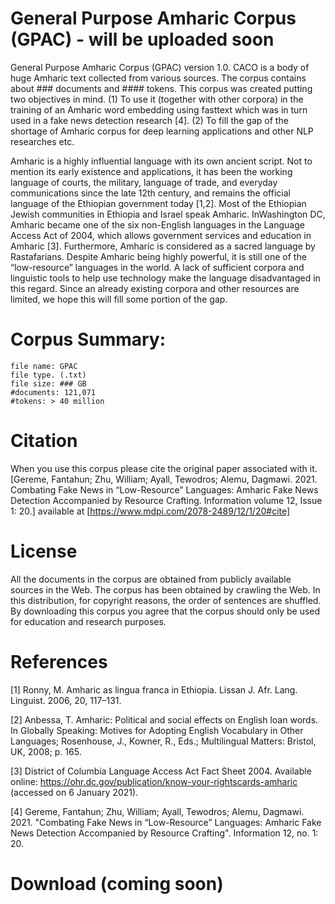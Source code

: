 # General Purpose Amharic Corpus (GPAC) - will be uploaded soon

General Purpose Amharic Corpus (GPAC) version 1.0. CACO is a body of huge Amharic text collected from various sources. The corpus contains about ### documents and #### tokens. This corpus was created putting two objectives in mind. (1) To use it (together with other corpora) in the training of an Amharic word embedding using fasttext which was in turn used in a fake news detection research [4]. (2) To fill the gap of the shortage of Amharic corpus for deep learning applications and other NLP researches etc. 

Amharic is a highly influential language with its own ancient script. Not to mention its early existence and applications, it has been the working language of courts, the military, language of trade, and everyday communications since the late 12th century, and remains the official language of the Ethiopian government today [1,2]. Most of the Ethiopian Jewish communities in Ethiopia and Israel speak Amharic. InWashington DC, Amharic became one of the six non-English languages in the Language Access Act of 2004, which allows government services and education in Amharic [3]. Furthermore, Amharic is considered as a sacred language by Rastafarians. Despite Amharic being highly powerful,
it is still one of the “low-resource” languages in the world. A lack of sufficient corpora and linguistic tools to help use technology make the language disadvantaged in this
regard. Since an already existing corpora and other resources are limited, we hope this will fill some portion of the gap. 

# Corpus Summary: 
    file name: GPAC
    file type. (.txt)
    file size: ### GB
    #documents: 121,071
    #tokens: > 40 million


# Citation
When you use this corpus please cite the original paper associated with it.  
[Gereme, Fantahun; Zhu, William; Ayall, Tewodros; Alemu, Dagmawi. 2021. Combating Fake News in “Low-Resource” Languages: Amharic Fake News Detection Accompanied by Resource Crafting. Information volume 12, Issue 1: 20.]  available at    [https://www.mdpi.com/2078-2489/12/1/20#cite]

# License
All the documents in the corpus are obtained from publicly available sources in the Web. The corpus has been obtained by crawling the Web. In this distribution, for copyright reasons, the order of sentences are shuffled. By downloading this corpus you agree that the corpus should only be used for education and research purposes.


# References
[1] Ronny, M. Amharic as lingua franca in Ethiopia. Lissan J. Afr. Lang. Linguist. 2006, 20, 117–131.

[2] Anbessa, T. Amharic: Political and social effects on English loan words. In Globally Speaking: Motives for Adopting English Vocabulary in Other Languages; Rosenhouse, J., Kowner, R., Eds.; Multilingual Matters: Bristol, UK, 2008; p. 165.

[3] District of Columbia Language Access Act Fact Sheet 2004. Available online: https://ohr.dc.gov/publication/know-your-rightscards-amharic (accessed on 6 January 2021).

[4] Gereme, Fantahun; Zhu, William; Ayall, Tewodros; Alemu, Dagmawi. 2021. "Combating Fake News in “Low-Resource” Languages: Amharic Fake News Detection Accompanied by Resource Crafting". Information 12, no. 1: 20.

# Download (coming soon)
